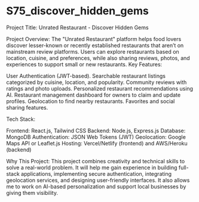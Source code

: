 # S75_discover_hidden_gems
Project Title:
Unrated Restaurant - Discover Hidden Gems

Project Overview:
The "Unrated Restaurant" platform helps food lovers discover lesser-known or recently established restaurants that aren’t on mainstream review platforms.
Users can explore restaurants based on location, cuisine, and preferences, while also sharing reviews, photos, and experiences to support small or new restaurants.
Key Features:

User Authentication (JWT-based).
Searchable restaurant listings categorized by cuisine, location, and popularity.
Community reviews with ratings and photo uploads.
Personalized restaurant recommendations using AI.
Restaurant management dashboard for owners to claim and update profiles.
Geolocation to find nearby restaurants.
Favorites and social sharing features.

Tech Stack:

Frontend: React.js, Tailwind CSS
Backend: Node.js, Express.js
Database: MongoDB
Authentication: JSON Web Tokens (JWT)
Geolocation: Google Maps API or Leaflet.js
Hosting: Vercel/Netlify (frontend) and AWS/Heroku (backend)

Why This Project:
This project combines creativity and technical skills to solve a real-world problem. 
It will help me gain experience in building full-stack applications, implementing secure authentication, integrating geolocation services, and designing user-friendly interfaces.
It also allows me to work on AI-based personalization and support local businesses by giving them visibility.
